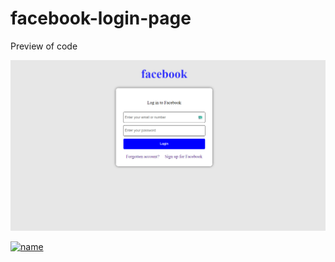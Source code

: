 # facebook-login-page
Preview of code <br>

![alt text](https://github.com/ABHINANDAN-CODER/facebook-login-page/raw/master/Screenshot.png)

[![name](https://result.abhinandanmohanty.in/coffee.png)](upi://pay?pn=Coffee%20to%20Abhinandan%20mohanty%20&pa=ambaniji@jio&cu=INR)
